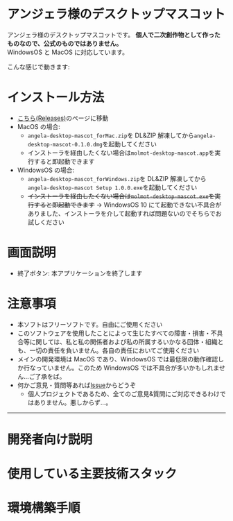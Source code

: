 # アンジェラ様のデスクトップマスコット

アンジェラ様のデスクトップマスコットです。
**個人で二次創作物として作ったものなので、公式のものではありません。**  
WindowsOS と MacOS に対応しています。

こんな感じで動きます:

<!-- ![デモ動画GIF]([gifURL] "デモ") -->

# インストール方法

- [こちら(Releases)](https://github.com/aik0aaac/angela-desktopMascot/releases)のページに移動
- MacOS の場合:
  - `angela-desktop-mascot_forMac.zip`を DL&ZIP 解凍してから`angela-desktop-mascot-0.1.0.dmg`を起動してください
  - インストーラを経由したくない場合は`molmot-desktop-mascot.app`を実行すると即起動できます
- WindowsOS の場合:
  - `angela-desktop-mascot_forWindows.zip`を DL&ZIP 解凍してから`angela-desktop-mascot Setup 1.0.0.exe`を起動してください
  - ~~インストーラを経由したくない場合は`molmot-desktop-mascot.exe`を実行すると即起動できます~~ → WindowsOS 10 にて起動できない不具合がありました、インストーラを介して起動すれば問題ないのでそちらでお試しください

# 画面説明

<!-- ![説明用画像]([説明画像URL] "説明") -->

- 終了ボタン: 本アプリケーションを終了します

# 注意事項

- 本ソフトはフリーソフトです。自由にご使用ください
- このソフトウェアを使用したことによって生じたすべての障害・損害・不具合等に関しては、私と私の関係者および私の所属するいかなる団体・組織とも、一切の責任を負いません。各自の責任においてご使用ください
- メインの開発環境は MacOS であり、WindowsOS では最低限の動作確認しか行なっていません。このため WindowsOS では不具合が多いかもしれません…ご了承をば。
- 何かご意見・質問等あれば[Issue](https://github.com/aik0aaac/angela-desktopMascot/issues)からどうぞ
  - 個人プロジェクトであるため、全てのご意見&質問にご対応できるわけではありません。悪しからず…。

---

# 開発者向け説明

# 使用している主要技術スタック

# 環境構築手順
